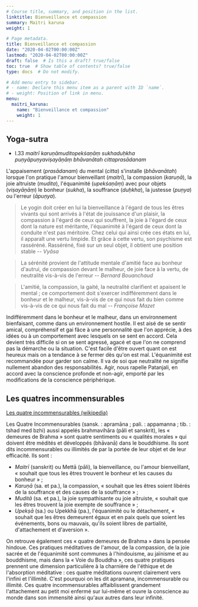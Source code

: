 ```yaml
---
# Course title, summary, and position in the list.
linktitle: Bienveillance et compassion
summary: Maitri karuna
weight: 1

# Page metadata.
title: Bienveillance et compassion
date: "2020-04-02T00:00:00Z"
lastmod: "2020-04-02T00:00:00Z"
draft: false  # Is this a draft? true/false
toc: true  # Show table of contents? true/false
type: docs  # Do not modify.

# Add menu entry to sidebar.
# - name: Declare this menu item as a parent with ID `name`.
# - weight: Position of link in menu.
menu:
  maitri_karuna:
    name: "Bienveillance et compassion"
    weight: 1
---
```


## Yoga-sutra

* I.33 _maitrī karuṇāmuditopekśaṇāṃ sukhaduḥkha puṇyāpuṇyaviṣayāṇāṃ bhāvanātah cittaprasādanam_

L'appaisement (_prasādanam_) du mental (_citta_) s'installe (_bhāvanātah_)
lorsque l'on pratique l'amour bienveillant (_maitrī_), la compassion (_karuṇā_),
la joie altruiste (_mudita_), l'équanimité (_upekśaṇāṃ_) avec pour objets
(_viṣayāṇāṃ_) le bonheur (_sukha_), la souffrance (_duḥkha_),
la justesse (_puṇya_) ou l'erreur (_āpuṇya_).

> Le yogin doit créer en lui la bienveillance à l'égard de tous les êtres
> vivants qui sont arrivés à l'état de jouissance d'un plaisir, la compassion
> à l'égard de ceux qui souffrent, la joie à l'égard de ceux dont la nature
> est méritante, l'équanimité à l'égard de ceux dont la conduite n'est pas
> méritoire. Chez celui qui ainsi crée ces états en lui, il apparaît une vertu
> limpide. Et grâce à cette vertu, son psychisme est rasséréné. Rasséréné,
> fixé sur un seul objet, il obtient une position stable
> -- <cite> Vyâsa </cite>

> La sérénité provient de l'attitude mentale d'amitié face au bonheur d'autrui,
> de compassion devant le malheur, de joie face à la vertu, de neutralité
> vis-à-vis de l'erreur
> -- <cite> Bernard Bouanchaud </cite>

> L'amitié, la compassion, la gaité, la neutralité clarifient et apaisent
> le mental ; ce comportement doit s'exercer indifféremment dans le bonheur et
> le malheur, vis-à-vis de ce qui nous fait du bien comme vis-à-vis de ce qui
> nous  fait du mal
> -- <cite> Françoise Mazet </cite>

Indifféremment dans le bonheur et le malheur, dans un environnement
bienfaisant, comme dans un environnement hostile.
Il est aisé de se sentir amical, compréhensif et gai fâce à une personnalité
que l'on apprécie, à des idées ou à un comportement avec lesquels on se sent
en accord.
Cela devient très difficile si on se sent agressé, agacé et que l'on ne comprend
pas la démarche ou la situation.
C'est facile d'être ouvert quant on est heureux mais on a tendance à se fermer
dès qu'on est mal.
L'équanimité est recommandée pour garder son calme. Il va de soi que neutralité
ne signifie nullement abandon des responsabilités.
Agir, nous rapelle Patanjali, en accord avec la conscience profonde et non-agir,
emporté par les modifications de la conscience périphérique.

## Les quatres incommensurables

[Les quatre incommensurables (wikipedia)](https://fr.wikipedia.org/wiki/Quatre_Incommensurables)

Les Quatre Incommensurables (sansk. : apramāna ; pali. : appamanna ;
tib. : tshad med bzhi) aussi appelés brahmavihāra (pāli et sanskrit),
les « demeures de Brahma » sont quatre sentiments ou « qualités morales »
qui doivent être médités et développés (bhāvanā) dans le bouddhisme.
Ils sont dits incommensurables ou illimités de par la portée de leur objet et
de leur efficacité. Ils sont :

* _Maitrī_ (sanskrit) ou Mettā (pāli), la bienveillance, ou l'amour bienveillant,
« souhait que tous les êtres trouvent le bonheur et les causes du bonheur » ;
* _Karuṇā_ (sa. et pa.), la compassion,
« souhait que les êtres soient libérés de la souffrance et des causes de la
souffrance » ;
* _Muditā_ (sa. et pa.), la joie sympathisante ou joie altruiste,
« souhait que les êtres trouvent la joie exempte de souffrance » ;
* _Upekṣā_ (sa.) ou Upekkhā (pa.), l'équanimité ou le détachement,
« souhait que les êtres demeurent égaux et en paix quels que soient les
événements, bons ou mauvais, qu'ils soient libres de partialité, d'attachement
et d'aversion ».

On retrouve également ces « quatre demeures de Brahma » dans la pensée hindoue.
Ces pratiques méditatives de l'amour, de la compassion, de la joie sacrée et
de l'équanimité sont communes à l'hindouisme, au jaïnisme et au bouddhisme,
mais dans la « Voie du Bouddha », ces quatre pratiques prennent une dimension
 particulière à la charnière de l'éthique et de l'absorption méditative :
ces quatre méditations ouvrent clairement vers l'infini et l'illimité.
C'est pourquoi on les dit apramana, incommensurable ou illimité.
Ces quatre incommensurables affaiblissent grandement l'attachement au petit moi
enfermé sur lui-même et ouvre la conscience au monde dans son immensité ainsi
qu'aux autres dans leur infinité.
